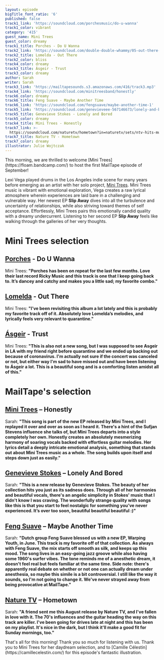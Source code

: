 ```yaml
---
layout: episode
bigTitle_font_ratio: '6'
published: false
track1_link: 'https://soundcloud.com/porchesmusic/do-u-wanna'
track1_color: vibrant
category: '415'
guest_name: Mini Trees
guest_color: dreamy
track1_title: Porches - Do U Wanna
track2_link: 'https://soundcloud.com/double-double-whammy/05-out-there-1'
track2_title: Lomelda - Out There
track2_color: bliss
track4_color: dreamy
track3_title: Ásgeir - Trust
track3_color: dreamy
author: Sarah
writer: Sarah
track3_link: 'https://mailtapesounds.s3.amazonaws.com/416/track3.mp3'
track4_link: 'https://soundcloud.com/minitreesband/honestly'
track6_color: dreamy
track6_title: Feng Suave - Maybe Another Time
track6_link: 'https://soundcloud.com/fengsuave/maybe-another-time-1'
track5_link: 'https://soundcloud.com/genevieveee-567146673/lonely-and-bored'
track5_title: Genevieve Stokes - Lonely and Bored
track5_color: dreamy
track4_title: Mini Trees - Honestly
track7_link: >-
  https://soundcloud.com/naturetv/hometown?in=naturetv/sets/ntv-hits-music-that-were
track7_title: Nature TV - Hometown
track7_color: dreamy
illustrator: Julie Wojtczak
---
```

<p id="introduction">This morning, we are thrilled to welcome [Mini Trees](https://floam.bandcamp.com/) to host the first MailTape episode of September! 

Lexi Vega played drums in the Los Angeles indie scene for many years before emerging as an artist with her solo project, [Mini Trees](https://minitrees.bandcamp.com). Mini Trees music is vibrant with emotional exploration, Vega creates a raw lyrical atmosphere wherein experiences are laid bare in a challenging and vulnerable way. Her newest EP **Slip Away** dives into all the turbulence and uncertainty of relationships, while also striving toward themes of self acceptance. Effortlessly, Mini Trees pairs this emotionally candid quality with a dreamy undercurrent. Listening to her second EP **Slip Away** feels like walking through the galleries of her very thoughts. 

</p>

# Mini Trees selection

## [Porches](https://porchesmusic.com/) - Do U Wanna
Mini Trees: **"**Porches has been on repeat for the last few months. Love their last record Ricky Music and this track is one that I keep going back to. It’s dancey and catchy and makes you a little sad; my favorite combo.**"**

## [Lomelda](https://lomelda.bandcamp.com/) - Out There
Mini Trees: **"**I’ve been revisiting this album a lot lately and this is probably my favorite track off of it. Absolutely love Lomelda’s melodies, and lyrically feels very relevant to quarantine.**"** 

## [Ásgeir](https://www.asgeirmusic.com/) - Trust
Mini Trees: **"**This is also not a new song, but I was supposed to see Asgeir in LA with my friend right before quarantine and we ended up backing out because of coronavirus. I'm actually not sure if the concert was canceled or not, but either way I'm sad to have missed out and have been listening to Ásgeir a lot. This is a beautiful song and is a comforting listen amidst all of this.**"**

# MailTape's selection

## [Mini Trees](https://minitrees.bandcamp.com/) – Honestly
Sarah: **"**This song is part of the new EP released by Mini Trees, and I replayed it over and over as soon as I heard it. There's a hint of the Sufjan Stevens influence she talks of, but Mini Trees departs into a style completely her own. **Honestly** creates an absolutely mesmerizing harmony of soaring vocals backed with effortless guitar melodies. Her lyrics detail a deeply intricate emotional analysis, something that stands out about Mini Trees music as a whole. The song builds upon itself and steps down just as easily.**"**

## [Genevieve Stokes](https://www.facebook.com/hiigenevieve/) – Lonely And Bored
Sarah: **"**This is a new release by Genevieve Stokes. The beauty of her collection hits you just as its sadness does. Through all of her harmonies and beautiful vocals, there's an angelic simplicity in Stokes' music that I didn't know I was craving. The wonderfully strange quality with songs like this is that you start to feel nostalgic for something you’ve never experienced. It’s over too soon, beautiful beautiful beautiful :)**"**

## [Feng Suave](https://fengsuave.bandcamp.com/) – Maybe Another Time
Sarah: **"**Dutch group Feng Suave blessed us with a new EP, Warping Youth, in June. This track is my favorite off of that collection. As always with Feng Suave, the mix starts off smooth as silk, and keeps up this mood. The song lives in an easy-going jazz groove while also having some 1960's surfer vibes. The tone reminds me of a anesthetic dream, it doesn't feel real but feels familiar at the same time. Side note: there's apparently real debate on whether or not one can actually dream under anesthesia, so maybe this simile is a bit controversial. I still like the way it sounds, so I'm not going to change it. We've never strayed away from being provocative at MailTape.**"**

## [Nature TV](https://naturetv.bandcamp.com/) – Hometown
Sarah: **"**A friend sent me this August release by Nature TV, and I've fallen in love with it. The 70's influences and the guitar heading the way on this track are killer. I've been going for drives late at night and this has been on my playlist. It's nice in the dark, but I think it'll make a good fit for Sunday mornings, too.**"**


<p id="outroduction">That's all for this morning! Thank you so much for listening with us. Thank you to Mini Trees for her daydream selection, and to [Camille Célestin](https://camillecelestin.com/) for this episode's fantastic illustration.</p>
